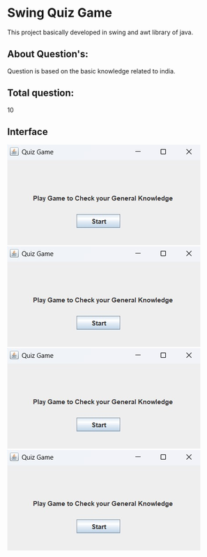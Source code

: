 # Swing Quiz Game
This project basically developed in swing and awt library of java.

## About Question's:
Question is based on the basic knowledge related to india.

## Total question:
10

## Interface
![Alt Text](FrontPage.jpg)
![Alt Text](FrontPage.jpg)
![Alt Text](FrontPage.jpg)
![Alt Text](FrontPage.jpg)
